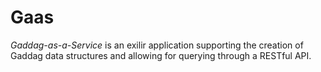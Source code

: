 # Gaas

*Gaddag-as-a-Service* is an exilir application supporting the creation of Gaddag data structures and allowing for querying through a RESTful API.
